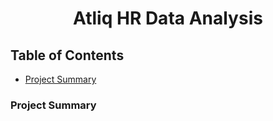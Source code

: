 <h1 align="CENTER"> Atliq HR Data Analysis </h1>


<H2>Table of Contents</H2>

- [Project Summary](#Project-Summary)


### Project Summary
